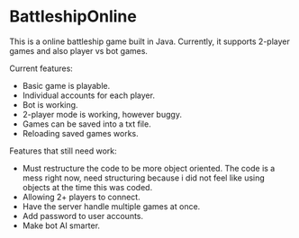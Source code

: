 # BattleshipOnline

This is a online battleship game built in Java. 
Currently, it supports 2-player games and also player vs bot games. 

Current features:
* Basic game is playable.
* Individual accounts for each player.
* Bot is working.
* 2-player mode is working, however buggy.
* Games can be saved into a txt file.
* Reloading saved games works.

Features that still need work:
* Must restructure the code to be more object oriented. The code is a mess right now, need structuring because i did not feel like using objects at the time this was coded.
* Allowing 2+ players to connect.
* Have the server handle multiple games at once.
* Add password to user accounts.
* Make bot AI smarter.

